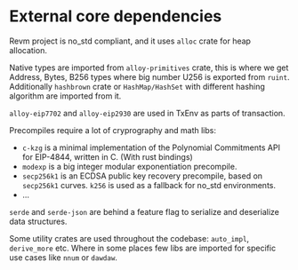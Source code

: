 # External core dependencies

Revm project is no_std compliant, and it uses `alloc` crate for heap allocation.

Native types are imported from `alloy-primitives` crate, this is where we get Address, Bytes, B256 types where big number U256 is exported from `ruint`. Additionally `hashbrown` crate or `HashMap/HashSet` with different hashing algorithm are imported from it.

`alloy-eip7702` and `alloy-eip2930` are used in TxEnv as parts of transaction.

Precompiles require a lot of cryprography and math libs:
- `c-kzg` is a minimal implementation of the Polynomial Commitments API for EIP-4844, written in C. (With rust bindings)
- `modexp` is a big integer modular exponentiation precompile.
- `secp256k1` is an ECDSA public key recovery precompile, based on `secp256k1` curves. `k256` is used as a fallback for no_std environments.
- ...

`serde` and `serde-json` are behind a feature flag to serialize and deserialize data structures.

Some utility crates are used throughout the codebase: `auto_impl`, `derive_more` etc. Where in some places few libs are imported for specific use cases like `nnum` or `dawdaw`.

